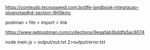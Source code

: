 https://conteudo.tecnospeed.com.br/dfe-landbook-integracao-plugnotas#rd-section-l9j0tkmc

postman > file > import > link

https://www.getpostman.com/collections/9eaafab3bddfa5ac8074


node main.js > output/out.txt 2>output/error.txt